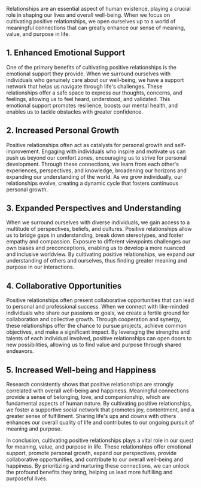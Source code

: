 
Relationships are an essential aspect of human existence, playing a crucial role in shaping our lives and overall well-being. When we focus on cultivating positive relationships, we open ourselves up to a world of meaningful connections that can greatly enhance our sense of meaning, value, and purpose in life.

## 1\. Enhanced Emotional Support

One of the primary benefits of cultivating positive relationships is the emotional support they provide. When we surround ourselves with individuals who genuinely care about our well-being, we have a support network that helps us navigate through life's challenges. These relationships offer a safe space to express our thoughts, concerns, and feelings, allowing us to feel heard, understood, and validated. This emotional support promotes resilience, boosts our mental health, and enables us to tackle obstacles with greater confidence.

## 2\. Increased Personal Growth

Positive relationships often act as catalysts for personal growth and self-improvement. Engaging with individuals who inspire and motivate us can push us beyond our comfort zones, encouraging us to strive for personal development. Through these connections, we learn from each other's experiences, perspectives, and knowledge, broadening our horizons and expanding our understanding of the world. As we grow individually, our relationships evolve, creating a dynamic cycle that fosters continuous personal growth.

## 3\. Expanded Perspectives and Understanding

When we surround ourselves with diverse individuals, we gain access to a multitude of perspectives, beliefs, and cultures. Positive relationships allow us to bridge gaps in understanding, break down stereotypes, and foster empathy and compassion. Exposure to different viewpoints challenges our own biases and preconceptions, enabling us to develop a more nuanced and inclusive worldview. By cultivating positive relationships, we expand our understanding of others and ourselves, thus finding greater meaning and purpose in our interactions.

## 4\. Collaborative Opportunities

Positive relationships often present collaborative opportunities that can lead to personal and professional success. When we connect with like-minded individuals who share our passions or goals, we create a fertile ground for collaboration and collective growth. Through cooperation and synergy, these relationships offer the chance to pursue projects, achieve common objectives, and make a significant impact. By leveraging the strengths and talents of each individual involved, positive relationships can open doors to new possibilities, allowing us to find value and purpose through shared endeavors.

## 5\. Increased Well-being and Happiness

Research consistently shows that positive relationships are strongly correlated with overall well-being and happiness. Meaningful connections provide a sense of belonging, love, and companionship, which are fundamental aspects of human nature. By cultivating positive relationships, we foster a supportive social network that promotes joy, contentment, and a greater sense of fulfillment. Sharing life's ups and downs with others enhances our overall quality of life and contributes to our ongoing pursuit of meaning and purpose.

In conclusion, cultivating positive relationships plays a vital role in our quest for meaning, value, and purpose in life. These relationships offer emotional support, promote personal growth, expand our perspectives, provide collaborative opportunities, and contribute to our overall well-being and happiness. By prioritizing and nurturing these connections, we can unlock the profound benefits they bring, helping us lead more fulfilling and purposeful lives.
